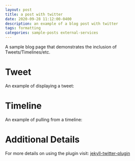 ```yaml
---
layout: post
title: a post with twitter
date: 2020-09-28 11:12:00-0400
description: an example of a blog post with twitter
tags: formatting
categories: sample-posts external-services
---
```


A sample blog page that demonstrates the inclusion of Tweets/Timelines/etc.

# Tweet

An example of displaying a tweet:
<!-- Removed unsupported twitter tag -->

# Timeline

An example of pulling from a timeline:
<!-- Removed unsupported twitter tag -->

# Additional Details

For more details on using the plugin visit: [jekyll-twitter-plugin](https://github.com/rob-murray/jekyll-twitter-plugin)